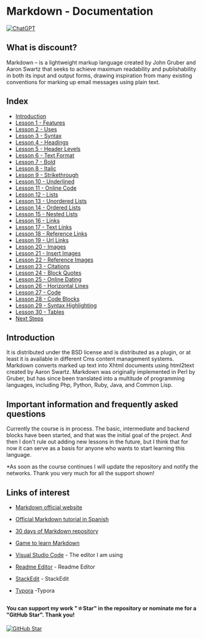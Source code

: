 # Markdown - Documentation

[![ChatGPT](https://img.shields.io/badge/ChatGPT-GPT--4-7CF178?style=for-the-badge&logo=openai&logoColor=white&labelColor=101010)](https://platform.openai.com)

## What is discount?

Markdown – is a lightweight markup language created by John Gruber and Aaron Swartz that seeks to achieve maximum readability and publishability in both its input and output forms, drawing inspiration from many existing conventions for marking up email messages using plain text.

## Index

* [Introduction](Introduction.md)
* [Lesson 1 - Features](Features.md)
* [Lesson 2 - Uses](Use.md)
* [Lesson 3 - Syntax](Syntax.md)
* [Lesson 4 - Headings](Headings.md)
* [Lesson 5 - Header Levels](Heading-Levels.md)
* [Lesson 6 - Text Format](Text-Format.md)
* [Lesson 7 - Bold](Bold.md)
* [Lesson 8 - Italic](Italic.md)
* [Lesson 9 - Strikethrough](Strikethrough.md)
* [Lesson 10 - Underlined](Underlined.md)
* [Lesson 11 - Online Code](Online-Code.md)
* [Lesson 12 - Lists](Lists.md)
* [Lesson 13 - Unordered Lists](Unordered-Lists.md)
* [Lesson 14 - Ordered Lists](Ordered-Lists.md)
* [Lesson 15 - Nested Lists](Nested-Lists.md)
* [Lesson 16 - Links](Links.md)
* [Lesson 17 - Text Links](Text-Links.md)
* [Lesson 18 - Reference Links](Reference-Links.md)
* [Lesson 19 - Url Links](Url-Links.md)
* [Lesson 20 - Images](Images.md)
* [Lesson 21 - Insert Images](Insert-Images.md)
* [Lesson 22 - Reference Images](Reference-Images.md)
* [Lesson 23 - Citations](Citations.md)
* [Lesson 24 - Block Quotes](Block-Quotes.md)
* [Lesson 25 - Online Dating](Online-Dating.md)
* [Lesson 26 - Horizontal Lines](Horizontal-Lines.md)
* [Lesson 27 - Code](Code.md)
* [Lesson 28 - Code Blocks](Code-Blocks.md)
* [Lesson 29 - Syntax Highlighting](Syntax-Highlighting.md)
* [Lesson 30 - Tables](Tables.md)
* [Next Steps](Next-Steps.md)

## Introduction

It is distributed under the BSD license and is distributed as a plugin, or at least it is available in different Cms content management systems. Markdown converts marked up text into Xhtml documents using html2text created by Aaron Swartz. Markdown was originally implemented in Perl by Gruber, but has since been translated into a multitude of programming languages, including Php, Python, Ruby, Java, and Common Lisp.

## Important information and frequently asked questions

Currently the course is in process. The basic, intermediate and backend blocks have been started, and that was the initial goal of the project. And then I don't rule out adding new lessons in the future, but I think that for now it can serve as a basis for anyone who wants to start learning this language.

*As soon as the course continues I will update the repository and notify the networks.
Thank you very much for all the support shown!

## Links of interest

* [Markdown official website](https://www.markdownguide.org/)

* [Official Markdown tutorial in Spanish](https://markdown.es/)

* [30 days of Markdown repository](https://github.com/Python-Markdown/markdown)

* [Game to learn Markdown](https://www.markdowntutorial.com/es/)

* [Visual Studio Code](https://code.visualstudio.com/) - The editor I am using

* [Readme Editor](https://readme.so/es/editor) - Readme Editor

* [StackEdit](https://stackedit.io/) - StackEdit

* [Typora](https://typora.io/) -Typora

##

#### You can support my work "☆Star" in the repository or nominate me for a "GitHub Star". Thank you!

[![GitHub Star](https://img.shields.io/badge/GitHub-Nominar_a_star-yellow?style=for-the-badge&logo=github&logoColor=white&labelColor=101010)](https://stars.github.com/nominate/)
